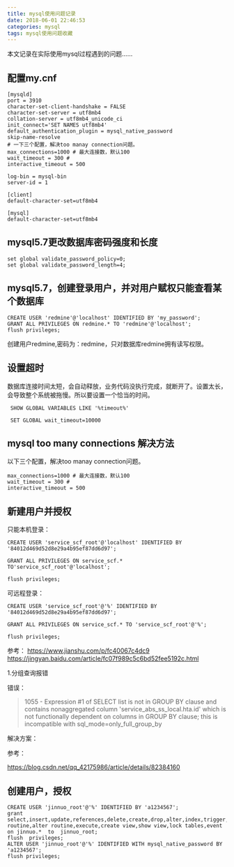 ```yaml
---
title: mysql使用问题记录
date: 2018-06-01 22:46:53
categories: mysql
tags: mysql使用问题收藏
---
```


本文记录在实际使用mysql过程遇到的问题……

## 配置my.cnf

    [mysqld]
    port = 3910
    character-set-client-handshake = FALSE
    character-set-server = utf8mb4
    collation-server = utf8mb4_unicode_ci
    init_connect='SET NAMES utf8mb4'
    default_authentication_plugin = mysql_native_password
    skip-name-resolve
    # 一下三个配置，解决too manay connection问题。
    max_connections=1000 # 最大连接数，默认100
    wait_timeout = 300 #
    interactive_timeout = 500
    
    log-bin = mysql-bin
    server-id = 1
    
    [client]
    default-character-set=utf8mb4
    
    [mysql]
    default-character-set=utf8mb4

## mysql5.7更改数据库密码强度和长度

    set global validate_password_policy=0;  
    set global validate_password_length=4;  

## mysql5.7，创建登录用户，并对用户赋权只能查看某个数据库

    CREATE USER 'redmine'@'localhost' IDENTIFIED BY 'my_password';
    GRANT ALL PRIVILEGES ON redmine.* TO 'redmine'@'localhost';
    flush privileges;
    
 创建用户redmine,密码为：redmine，只对数据库redmine拥有读写权限。   
 
 ## 设置超时
 
 数据库连接时间太短，会自动释放，业务代码没执行完成，就断开了。设置太长，会导致整个系统被拖慢。所以要设置一个恰当的时间。
 
     SHOW GLOBAL VARIABLES LIKE '%timeout%'
     
     SET GLOBAL wait_timeout=10000
     
## mysql too many connections 解决方法     

以下三个配置，解决too manay connection问题。

    max_connections=1000 # 最大连接数，默认100
    wait_timeout = 300 #
    interactive_timeout = 500
    
## 新建用户并授权
只能本机登录：
```shell script
CREATE USER 'service_scf_root'@'localhost' IDENTIFIED BY '84012d469d52d8e29a4b95ef87dd6d97';

GRANT ALL PRIVILEGES ON service_scf.* TO'service_scf_root'@'localhost';

flush privileges;
```    

可远程登录：
```shell script
CREATE USER 'service_scf_root'@'%' IDENTIFIED BY '84012d469d52d8e29a4b95ef87dd6d97';

GRANT ALL PRIVILEGES ON service_scf.* TO 'service_scf_root'@'%';

flush privileges;
```
    
参考：
https://www.jianshu.com/p/fc40067c4dc9      
https://jingyan.baidu.com/article/fc07f989c5c6bd52fee5192c.html 


1.分组查询报错

错误：

> 1055 - Expression #1 of SELECT list is not in GROUP BY clause and contains nonaggregated column 'service_abs_ss_local.hta.id' which is not functionally dependent on columns in GROUP BY clause; this is incompatible with sql_mode=only_full_group_by

解决方案：

参考：

https://blog.csdn.net/qq_42175986/article/details/82384160

## 创建用户，授权

```shell script
CREATE USER 'jinnuo_root'@'%' IDENTIFIED BY 'a1234567';
grant select,insert,update,references,delete,create,drop,alter,index,trigger,create routine,alter routine,execute,create view,show view,lock tables,event on jinnuo.*  to  jinnuo_root;
flush  privileges;
ALTER USER 'jinnuo_root'@'%' IDENTIFIED WITH mysql_native_password BY 'a1234567';
flush privileges;
```



